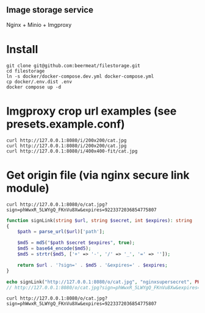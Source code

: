## Image storage service

Nginx + Minio + Imgproxy

# Install

    git clone git@github.com:beermeat/filestorage.git
    cd filestorage
    ln -s docker/docker-compose.dev.yml docker-compose.yml
    cp docker/.env.dist .env
    docker compose up -d

# Imgproxy crop url examples (see presets.example.conf)

    curl http://127.0.0.1:8080/i/200x200/cat.jpg
    curl http://127.0.0.1:8080/i/200x200/cat.jpg
    curl http://127.0.0.1:8080/i/400x400-fit/cat.jpg

# Get origin file (via nginx secure link module)

    curl http://127.0.0.1:8080/o/cat.jpg?sign=phWwxR_5LWYgQ_FKnVu8Xw&expires=9223372036854775807

```php
function signLink(string $url, string $secret, int $expires): string
{
    $path = parse_url($url)['path'];

    $md5 = md5("$path $secret $expires", true);
    $md5 = base64_encode($md5);
    $md5 = strtr($md5, ['+' => '-', '/' => '_', '=' => '']);

    return $url . '?sign=' . $md5 . '&expires=' . $expires;
}

echo signLink("http://127.0.0.1:8080/o/cat.jpg", "nginxsupersecret", PHP_INT_MAX);
// http://127.0.0.1:8080/o/cat.jpg?sign=phWwxR_5LWYgQ_FKnVu8Xw&expires=9223372036854775807
```

    curl http://127.0.0.1:8080/o/cat.jpg?sign=phWwxR_5LWYgQ_FKnVu8Xw&expires=9223372036854775807

